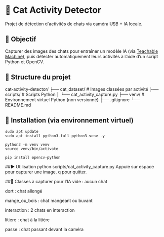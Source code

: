 # 🐾 Cat Activity Detector

Projet de détection d'activités de chats via caméra USB + IA locale.

## 🎯 Objectif

Capturer des images des chats pour entraîner un modèle IA (via [Teachable Machine](https://teachablemachine.withgoogle.com/)), puis détecter automatiquement leurs activités à l’aide d’un script Python et OpenCV.

## 📂 Structure du projet

cat-activity-detector/
├── cat_dataset/ # Images classées par activité
├── scripts/ # Scripts Python
│ └── cat_activity_capture.py
├── venv/ # Environnement virtuel Python (non versionné)
├── .gitignore
└── README.md


## 🧪 Installation (via environnement virtuel)

```
sudo apt update
sudo apt install python3-full python3-venv -y

python3 -m venv venv
source venv/bin/activate

pip install opencv-python
```

##▶️ Utilisation
python scripts/cat_activity_capture.py
Appuie sur espace pour capturer une image, q pour quitter.

##🧠 Classes à capturer pour l’IA
vide : aucun chat

dort : chat allongé

mange_ou_bois : chat mangeant ou buvant

interaction : 2 chats en interaction

litiere : chat à la litière

passe : chat passant devant la caméra
